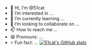 - 👋 Hi, I’m @51cat
- 👀 I’m interested in ...
- 🌱 I’m currently learning ...
- 💞️ I’m looking to collaborate on ...
- 📫 How to reach me ...
- 😄 Pronouns: ...
- ⚡ Fun fact: ...
[![51cat's GitHub stats](https://github-readme-stats.vercel.app/api?username=anuraghazra)](https://github.com/anuraghazra/github-readme-stats)
<!---
51cat/51cat is a ✨ special ✨ repository because its `README.md` (this file) appears on your GitHub profile.
You can click the Preview link to take a look at your changes.
--->
